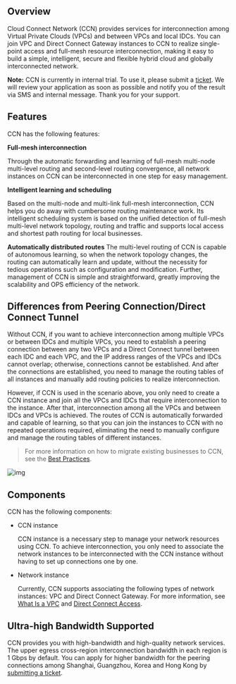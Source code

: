 ## Overview

Cloud Connect Network (CCN) provides services for interconnection among Virtual Private Clouds (VPCs) and between VPCs and local IDCs. You can join VPC and Direct Connect Gateway instances to CCN to realize single-point access and full-mesh resource interconnection, making it easy to build a simple, intelligent, secure and flexible hybrid cloud and globally interconnected network.

**Note:** CCN is currently in internal trial. To use it, please submit a [ticket](https://console.cloud.tencent.com/workorder). We will review your application as soon as possible and notify you of the result via SMS and internal message. Thank you for your support.

## Features

CCN has the following features:

**Full-mesh interconnection**

Through the automatic forwarding and learning of full-mesh multi-node multi-level routing and second-level routing convergence, all network instances on CCN can be interconnected in one step for easy management.

**Intelligent learning and scheduling**

Based on the multi-node and multi-link full-mesh interconnection, CCN helps you do away with cumbersome routing maintenance work. Its intelligent scheduling system is based on the unified detection of full-mesh multi-level network topology, routing and traffic and supports local access and shortest path routing for local businesses.

**Automatically distributed routes**
The multi-level routing of CCN is capable of autonomous learning, so when the network topology changes, the routing can automatically learn and update, without the necessity for tedious operations such as configuration and modification. Further, management of CCN is simple and straightforward, greatly improving the scalability and OPS efficiency of the network.

## Differences from Peering Connection/Direct Connect Tunnel

Without CCN, if you want to achieve interconnection among multiple VPCs or between IDCs and multiple VPCs, you need to establish a peering connection between any two VPCs and a Direct Connect tunnel between each IDC and each VPC, and the IP address ranges of the VPCs and IDCs cannot overlap; otherwise, connections cannot be established. And after the connections are established, you need to manage the routing tables of all instances and manually add routing policies to realize interconnection.

However, if CCN is used in the scenario above, you only need to create a CCN instance and join all the VPCs and IDCs that require interconnection to the instance. After that, interconnection among all the VPCs and between IDCs and VPCs is achieved. The routes of CCN is automatically forwarded and capable of learning, so that you can join the instances to CCN with no repeated operations required, eliminating the need to manually configure and manage the routing tables of different instances.

> For more information on how to migrate existing businesses to CCN, see the [Best Practices](/document/product/877/18797).

![img](https://main.qcloudimg.com/raw/c9ed2cbd95e6b96e00678a1b07e42c08.png)

## Components

CCN has the following components:

- CCN instance

  CCN instance is a necessary step to manage your network resources using CCN.
  To achieve interconnection, you only need to associate the network instances to be interconnected with the CCN instance without having to set up connections one by one.

- Network instance

  Currently, CCN supports associating the following types of network instances: VPC and Direct Connect Gateway.
  For more information, see [What Is a VPC](/document/product/215) and [Direct Connect Access](/document/product/216).

## Ultra-high Bandwidth Supported

CCN provides you with high-bandwidth and high-quality network services.
The upper egress cross-region interconnection bandwidth in each region is 1 Gbps by default. You can apply for higher bandwidth for the peering connections among Shanghai, Guangzhou, Korea and Hong Kong by [submitting a ticket](https://console.cloud.tencent.com/workorder).

